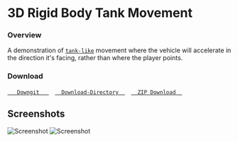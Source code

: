 # 3D Rigid Body Tank Movement

### Overview

A demonstration of [`tank-like`](https://godotengine.org/qa/110889/cannot-get-tank-control-system-to-work) movement where the vehicle will accelerate in the direction it's facing, rather than where the player points.


### Download
[`   Downgit   `](https://downgit.github.io/#/home?url=https://github.com/Yuminous/Godot-Shorts/tree/main/3.3%20%E2%86%92%20Rigid%20Tank%20Movement) [`  Download-Directory  `](https://download-directory.github.io/?url=https%3A%2F%2Fgithub.com%2FYuminous%2FGodot-Shorts%2Ftree%2Fmain%2F3.3%2520%25E2%2586%2592%2520Rigid%2520Tank%2520Movement) [`  ZIP Download  `](https://github.com/Yuminous/Godot-Shorts/raw/main/ZIP/3.3-RigidTankMovement.zip)
## Screenshots

![Screenshot](Screenshots/scrn-2.gif)
![Screenshot](Screenshots/scrn-1.png)

